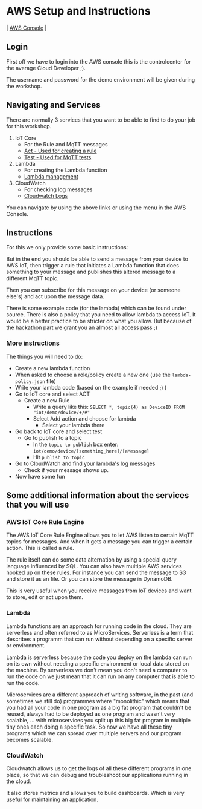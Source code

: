 # AWS Setup and Instructions

| [AWS Console](https://eu-west-1.console.aws.amazon.com/) |

## Login
First off we have to login into the AWS console this is the controlcenter for the average Cloud Developer ;).

The username and password for the demo environment will be given during the workshop.

## Navigating and Services

There are normally 3 services that you want to be able to find to do your job for this workshop.

1. IoT Core
    - For the Rule and MqTT messages
    - [Act - Used for creating a rule](https://eu-west-1.console.aws.amazon.com/iot/home?region=eu-west-1#/rulehub)
    - [Test - Used for MqTT tests](https://eu-west-1.console.aws.amazon.com/iot/home?region=eu-west-1#/test)
2. Lambda
    - For creating the Lambda function
    - [Lambda management](https://eu-west-1.console.aws.amazon.com/lambda/home?region=eu-west-1#/functions)
3. CloudWatch
    - For checking log messages
    - [Cloudwatch Logs](https://eu-west-1.console.aws.amazon.com/cloudwatch/home?region=eu-west-1)

You can navigate by using the above links or using the menu in the AWS Console.

## Instructions

For this we only provide some basic instructions:

But in the end you should be able to send a message from your device to AWS IoT, then trigger a rule that initiates a Lambda function that does something to your message and publishes this altered message to a different MqTT topic.

Then you can subscribe for this message on your device (or someone else's) and act upon the message data.

There is some example code (for the lambda) which can be found under source.
There is also a policy that you need to allow lambda to access IoT. It would be a better practice to be stricter on what you allow. But because of the hackathon part we grant you an almost all access pass ;)

### More instructions

The things you will need to do:

- Create a new lambda function
- When asked to choose a role/policy create a new one (use the `lambda-policy.json` file)
- Write your lambda code (based on the example if needed ;) )
- Go to IoT core and select ACT
  - Create a new Rule
    - Write a query like this: `SELECT *, topic(4) as DeviceID FROM "iot/demo/device/+/#"`
    - Select Add action and choose for lambda
      - Select your lambda there
- Go back to IoT core and select test
  - Go to publish to a topic
    - In the `topic to publish` box enter: `iot/demo/device/[something_here]/[aMessage]`
    - Hit `publish to topic`
- Go to CloudWatch and find your lambda's log messages
  - Check if your message shows up.
- Now have some fun

## Some additional information about the services that you will use

### AWS IoT Core Rule Engine

The AWS IoT Core Rule Engine allows you to let AWS listen to certain MqTT topics for messages. And when it gets a message you can trigger a certain action. This is called a rule.

The rule itself can do some data alternation by using a special query language influenced by SQL. You can also have multiple AWS services hooked up on these rules. For instance you can send the message to S3 and store it as an file. Or you can store the message in DynamoDB.

This is very useful when you receive messages from IoT devices and want to store, edit or act upon them.

### Lambda

Lambda functions are an approach for running code in the cloud. They are serverless and often referred to as MicroServices. Serverless is a term that describes a programm that can run without depending on a specific server or environment.

Lambda is serverless because the code you deploy on the lambda can run on its own without needing a specific environment or local data stored on the machine. By serverless we don't mean you don't need a computer to run the code on we just mean that it can run on any computer that is able to run the code.

Microservices are a different approach of writing software, in the past (and sometimes we still do) programmes where "monolithic"  which means that you had all your code in one program as a big fat program that couldn't be reused, always had to be deployed as one program and wasn't very scalable, ... with microservices you split up this big fat program in multiple tiny ones each doing a specific task. So now we have all these tiny programs which we can spread over multiple servers and our program becomes scalable.

### CloudWatch

Cloudwatch allows us to get the logs of all these different programs in one place, so that we can debug and troubleshoot our applications running in the cloud.

It also stores metrics and allows you to build dashboards. Which is very useful for maintaining an application.